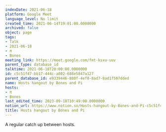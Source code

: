 ```yaml
---
indexDate: 2021-06-18
platform: Google Meet
language_level: No limit
created_time: 2021-06-14T19:01:00.0000000
archived: false
object: page
tags:
- Talk
- 2021-06-18
- π
- Bones
meeting_link: https://meet.google.com/fmt-ksxu-uuv
parent_type: database_id
talktime: 2021-06-18T20:00:00.0000000
id: c5c51f47-bb17-444c-a802-688e5847a127
parent_database_id: e9339446-880f-4ef0-8ad7-8ad1f507dded
name: Hosts hangout by Bones and Pi
hosts:
- π
- Bones
last_edited_time: 2023-09-18T10:49:00.0000000
notion_url: https://www.notion.so/Hosts-hangout-by-Bones-and-Pi-c5c51f47bb17444ca802688e5847a127
title: Hosts hangout by Bones and Pi
---
```


A regular catch up between hosts.


